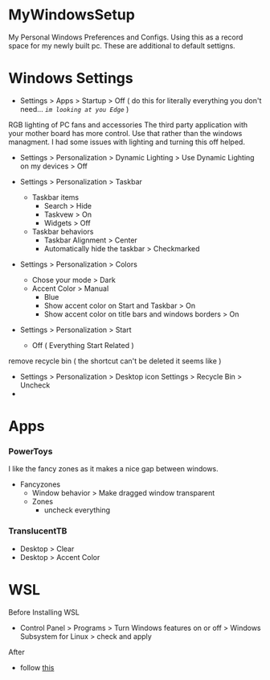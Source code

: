 # MyWindowsSetup
My Personal Windows Preferences and Configs.
Using this as a record space for my newly built pc.
These are additional to default settigns.

# Windows Settings
- Settings > Apps > Startup > Off ( do this for literally everything you don't need... *`im looking at you Edge`* )

RGB lighting of PC fans and accessories
The third party application with your mother board has more control.
Use that rather than the windows managment.
I had some issues with lighting and turning this off helped.
- Settings > Personalization > Dynamic Lighting > Use Dynamic Lighting on my devices > Off

- Settings > Personalization > Taskbar
  - Taskbar items
    - Search > Hide
    - Taskvew > On
    - Widgets > Off
  - Taskbar behaviors
    - Taskbar Alignment > Center
    - Automatically hide the taskbar > Checkmarked
      
- Settings > Personalization > Colors
  - Chose your mode > Dark
  - Accent Color > Manual
    - Blue
    - Show accent color on Start and Taskbar > On
    - Show accent color on title bars and windows borders > On

- Settings > Personalization > Start
  - Off ( Everything Start Related )

remove recycle bin ( the shortcut can't be deleted it seems like )
- Settings > Personalization > Desktop icon Settings > Recycle Bin > Uncheck
- 
# Apps

### PowerToys
I like the fancy zones as it makes a nice gap between windows.
- Fancyzones
  - Window behavior > Make dragged window transparent
  - Zones
    - uncheck everything
      
### TranslucentTB
  - Desktop > Clear
  - Desktop > Accent Color

# WSL
Before Installing WSL
- Control Panel > Programs > Turn Windows features on or off > Windows Subsystem for Linux > check and apply

After 
- follow [this](https://learn.microsoft.com/en-us/windows/wsl/setup/environment)
